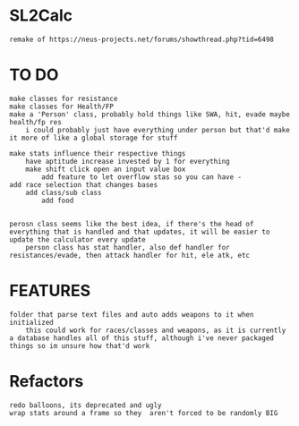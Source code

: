 # SL2Calc
    remake of https://neus-projects.net/forums/showthread.php?tid=6498

# TO DO 
    make classes for resistance
    make classes for Health/FP
    make a 'Person' class, probably hold things like SWA, hit, evade maybe health/fp res
        i could probably just have everything under person but that'd make it more of like a global storage for stuff
    
    make stats influence their respective things
        have aptitude increase invested by 1 for everything
        make shift click open an input value box
            add feature to let overflow stas so you can have -
    add race selection that changes bases
        add class/sub class
            add food
        

    perosn class seems like the best idea, if there's the head of everything that is handled and that updates, it will be easier to update the calculator every update
        person class has stat handler, also def handler for resistances/evade, then attack handler for hit, ele atk, etc

# FEATURES
    folder that parse text files and auto adds weapons to it when initialized
        this could work for races/classes and weapons, as it is currently a database handles all of this stuff, although i've never packaged things so im unsure how that'd work

# Refactors
    redo balloons, its deprecated and ugly
    wrap stats around a frame so they  aren't forced to be randomly BIG
